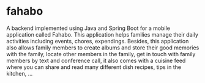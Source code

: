 # fahabo

A backend implemented using Java and Spring Boot for a mobile application called Fahabo. This application helps families manage their daily activities including events, chores, expendings. Besides, this application also allows family members to create albums and store their good memories with the family, locate other members in the family, get in touch with family members by text and conference call, it also comes with a cuisine feed where you can share and read many different dish recipes, tips in the kitchen, ...
